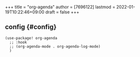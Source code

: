 +++
title = "org-agenda"
author = [7696122]
lastmod = 2022-01-19T10:22:46+09:00
draft = false
+++

## config {#config}

```elisp
(use-package! org-agenda
  ;; :hook
  ;; (org-agenda-mode . org-agenda-log-mode)
  )
```
